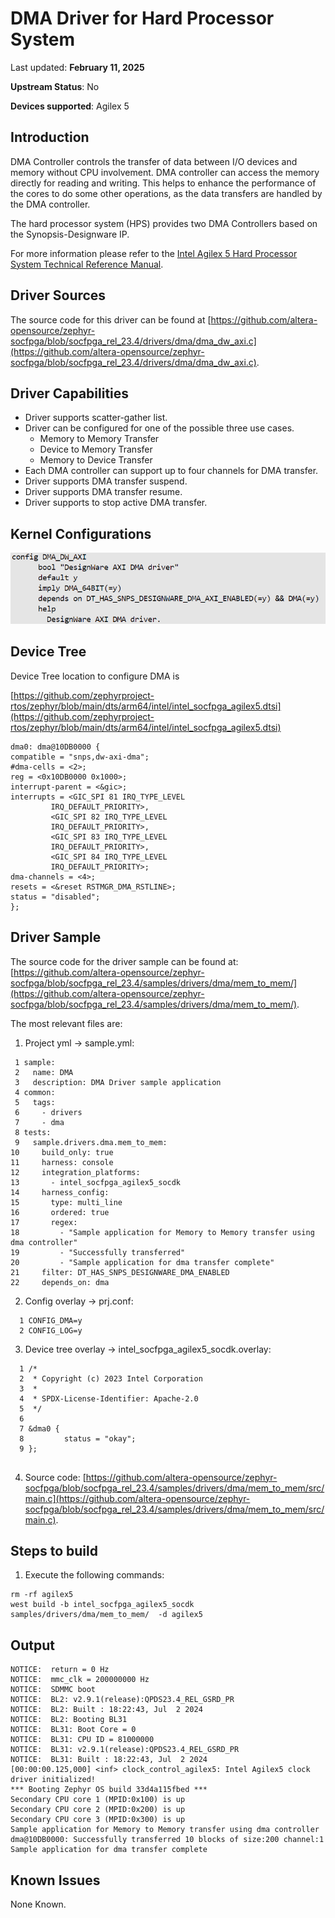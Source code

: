 # **DMA Driver for Hard Processor System**


Last updated: **February 11, 2025** 

**Upstream Status**: No

**Devices supported**: Agilex 5

## **Introduction**

DMA Controller controls the transfer of data between I/O devices and memory without CPU involvement. DMA controller can access the memory directly for reading and writing. This helps to enhance the performance of the cores to do some other operations, as the data transfers are handled by the DMA controller.

The hard processor system (HPS) provides two DMA Controllers based on the Synopsis-Designware IP.

For more information please refer to the [Intel Agilex 5 Hard Processor System Technical Reference Manual](https://www.intel.com/content/www/us/en/docs/programmable/814346).

## **Driver Sources**
The source code for this driver can be found at [https://github.com/altera-opensource/zephyr-socfpga/blob/socfpga_rel_23.4/drivers/dma/dma_dw_axi.c](https://github.com/altera-opensource/zephyr-socfpga/blob/socfpga_rel_23.4/drivers/dma/dma_dw_axi.c).

## **Driver Capabilities**

* Driver supports scatter-gather list.
* Driver can be configured for one of the possible three use cases.
    * Memory to Memory Transfer
    * Device to Memory Transfer
    * Memory to Device Transfer
* Each DMA controller can support up to four channels for DMA transfer.
* Driver supports DMA transfer suspend.
* Driver supports DMA transfer resume.
* Driver supports to stop active DMA transfer.

## **Kernel Configurations**

![dma](images/dma-kernel-config.png)


## **Device Tree**

Device Tree location to configure DMA is

[https://github.com/zephyrproject-rtos/zephyr/blob/main/dts/arm64/intel/intel_socfpga_agilex5.dtsi](https://github.com/zephyrproject-rtos/zephyr/blob/main/dts/arm64/intel/intel_socfpga_agilex5.dtsi)

```
dma0: dma@10DB0000 {
compatible = "snps,dw-axi-dma";
#dma-cells = <2>;
reg = <0x10DB0000 0x1000>;
interrupt-parent = <&gic>;
interrupts = <GIC_SPI 81 IRQ_TYPE_LEVEL
		 IRQ_DEFAULT_PRIORITY>,
	     <GIC_SPI 82 IRQ_TYPE_LEVEL
		 IRQ_DEFAULT_PRIORITY>,
	     <GIC_SPI 83 IRQ_TYPE_LEVEL
		 IRQ_DEFAULT_PRIORITY>,
	     <GIC_SPI 84 IRQ_TYPE_LEVEL
		 IRQ_DEFAULT_PRIORITY>;
dma-channels = <4>;
resets = <&reset RSTMGR_DMA_RSTLINE>;
status = "disabled";
};
```


## **Driver Sample**

The source code for the driver sample can be found at: [https://github.com/altera-opensource/zephyr-socfpga/blob/socfpga_rel_23.4/samples/drivers/dma/mem_to_mem/](https://github.com/altera-opensource/zephyr-socfpga/blob/socfpga_rel_23.4/samples/drivers/dma/mem_to_mem/).

The most relevant files are:

1. Project yml -> sample.yml:

 ```
  1 sample:
  2   name: DMA
  3   description: DMA Driver sample application
  4 common:
  5   tags:
  6     - drivers
  7     - dma
  8 tests:
  9   sample.drivers.dma.mem_to_mem:
 10     build_only: true
 11     harness: console
 12     integration_platforms:
 13       - intel_socfpga_agilex5_socdk
 14     harness_config:
 15       type: multi_line
 16       ordered: true
 17       regex:
 18         - "Sample application for Memory to Memory transfer using dma controller"
 19         - "Successfully transferred"
 20         - "Sample application for dma transfer complete"
 21     filter: DT_HAS_SNPS_DESIGNWARE_DMA_ENABLED
 22     depends_on: dma
 ```

2. Config overlay -> prj.conf:
```
  1 CONFIG_DMA=y
  2 CONFIG_LOG=y
```

3. Device tree overlay -> intel_socfpga_agilex5_socdk.overlay:

```
  1 /*
  2  * Copyright (c) 2023 Intel Corporation
  3  *
  4  * SPDX-License-Identifier: Apache-2.0
  5  */
  6 
  7 &dma0 {
  8         status = "okay";
  9 };
      
```           
4. Source code: [https://github.com/altera-opensource/zephyr-socfpga/blob/socfpga_rel_23.4/samples/drivers/dma/mem_to_mem/src/main.c](https://github.com/altera-opensource/zephyr-socfpga/blob/socfpga_rel_23.4/samples/drivers/dma/mem_to_mem/src/main.c).

## **Steps to build**

1. Execute the following commands:
```
rm -rf agilex5
west build -b intel_socfpga_agilex5_socdk samples/drivers/dma/mem_to_mem/  -d agilex5
```
## **Output**
```
NOTICE:  return = 0 Hz
NOTICE:  mmc_clk = 200000000 Hz
NOTICE:  SDMMC boot
NOTICE:  BL2: v2.9.1(release):QPDS23.4_REL_GSRD_PR
NOTICE:  BL2: Built : 18:22:43, Jul  2 2024
NOTICE:  BL2: Booting BL31
NOTICE:  BL31: Boot Core = 0
NOTICE:  BL31: CPU ID = 81000000
NOTICE:  BL31: v2.9.1(release):QPDS23.4_REL_GSRD_PR
NOTICE:  BL31: Built : 18:22:43, Jul  2 2024
[00:00:00.125,000] <inf> clock_control_agilex5: Intel Agilex5 clock driver initialized!
*** Booting Zephyr OS build 33d4a115fbed ***
Secondary CPU core 1 (MPID:0x100) is up
Secondary CPU core 2 (MPID:0x200) is up
Secondary CPU core 3 (MPID:0x300) is up
Sample application for Memory to Memory transfer using dma controller
dma@10DB0000: Successfully transferred 10 blocks of size:200 channel:1
Sample application for dma transfer complete

```



## **Known Issues**

None Known. 



